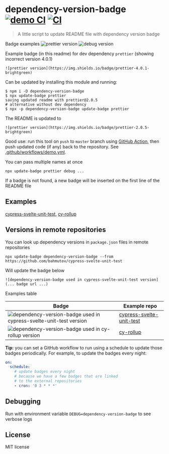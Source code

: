 # dependency-version-badge [![demo CI][demo image]][demo url] [![CI][ci image]][ci url]

> A little script to update README file with dependency version badge

Badge examples ![prettier version](https://img.shields.io/badge/prettier-2.0.5-brightgreen) ![debug version](https://img.shields.io/badge/debug-4.1.1-brightgreen)

Example badge (in this readme) for dev dependency `prettier` (showing incorrect version 4.0.1)

    ![prettier version](https://img.shields.io/badge/prettier-4.0.1-brightgreen)

Can be updated by installing this module and running:

```shell
$ npm i -D dependency-version-badge
$ npx update-badge prettier
saving updated readme with prettier@2.0.5
# alternative without dev dependency
$ npx -p dependency-version-badge update-badge prettier
```

The README is updated to

    ![prettier version](https://img.shields.io/badge/prettier-2.0.5-brightgreen)

Good use: run this tool on `push` to `master` branch using [GitHub Action](https://glebbahmutov.com/blog/trying-github-actions/), then push updated code (if any) back to the repository. See [.github/workflows/demo.yml](.github/workflows/demo.yml).

You can pass multiple names at once

```shell
npx update-badge prettier debug ...
```

If a badge is not found, a new badge will be inserted on the first line of the README file

## Examples

[cypress-svelte-unit-test](https://github.com/bahmutov/cypress-svelte-unit-test), [cy-rollup](https://github.com/bahmutov/cy-rollup)

## Versions in remote repositories

You can look up dependency versions in `package.json` files in remote repositories

```
npx update-badge dependency-version-badge --from https://github.com/bahmutov/cypress-svelte-unit-test
```

Will update the badge below

```
![dependency-version-badge used in cypress-svelte-unit-test version](... badge url ...)
```

Examples table

<!-- prettier-ignore-start -->
Badge | Example repo
--- | ---
![dependency-version-badge used in cypress-svelte-unit-test version](https://img.shields.io/badge/dependency--version--badge-1.2.0-brightgreen) | [cypress-svelte-unit-test](https://github.com/bahmutov/cypress-svelte-unit-test)
![dependency-version-badge used in cy-rollup version](https://img.shields.io/badge/dependency--version--badge-1.2.0-brightgreen) | [cy-rollup](https://github.com/bahmutov/cy-rollup)
<!-- prettier-ignore-end -->

**Tip:** you can set a GitHub workflow to run using a schedule to update those badges periodically. For example, to update the badges every night:

```yml
on:
  schedule:
    # update badges every night
    # because we have a few badges that are linked
    # to the external repositories
    - cron: '0 3 * * *'
```

## Debugging

Run with environment variable `DEBUG=dependency-version-badge` to see verbose logs

## License

MIT license

[demo image]: https://github.com/bahmutov/dependency-version-badge/workflows/Demo/badge.svg?branch=master
[demo url]: https://github.com/bahmutov/dependency-version-badge/actions
[ci image]: https://github.com/bahmutov/dependency-version-badge/workflows/ci/badge.svg?branch=master
[ci url]: https://github.com/bahmutov/dependency-version-badge/actions

